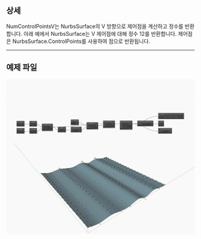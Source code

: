 ## 상세
NumControlPointsV는 NurbsSurface의 V 방향으로 제어점을 계산하고 정수를 반환합니다. 아래 예에서 NurbsSurface는 V 제어점에 대해 정수 12를 반환합니다. 제어점은 NurbsSurface.ControlPoints를 사용하여 점으로 반환됩니다.
___
## 예제 파일

![NumControlPointsV](./Autodesk.DesignScript.Geometry.NurbsSurface.NumControlPointsV_img.jpg)

